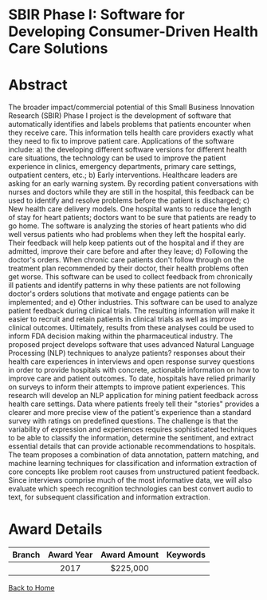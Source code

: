 
SBIR Phase I: Software for Developing Consumer-Driven Health Care Solutions
===========================================================================

# Abstract


The broader impact/commercial potential of this Small Business Innovation Research (SBIR) Phase I project is the development of software that automatically identifies and labels problems that patients encounter when they receive care. This information tells health care providers exactly what they need to fix to improve patient care. Applications of the software include: a) the developing different software versions for different health care situations, the technology can be used to improve the patient experience in clinics, emergency departments, primary care settings, outpatient centers, etc.; b) Early interventions. Healthcare leaders are asking for an early warning system. By recording patient conversations with nurses and doctors while they are still in the hospital, this feedback can be used to identify and resolve problems before the patient is discharged; c) New health care delivery models. One hospital wants to reduce the length of stay for heart patients; doctors want to be sure that patients are ready to go home. The software is analyzing the stories of heart patients who did well versus patients who had problems when they left the hospital early. Their feedback will help keep patients out of the hospital and if they are admitted, improve their care before and after they leave; d) Following the doctor's orders. When chronic care patients don't follow through on the treatment plan recommended by their doctor, their health problems often get worse. This software can be used to collect feedback from chronically ill patients and identify patterns in why these patients are not following doctor's orders solutions that motivate and engage patients can be implemented; and e) Other industries. This software can be used to analyze patient feedback during clinical trials. The resulting information will make it easier to recruit and retain patients in clinical trials as well as improve clinical outcomes. Ultimately, results from these analyses could be used to inform FDA decision making within the pharmaceutical industry. The proposed project develops software that uses advanced Natural Language Processing (NLP) techniques to analyze patients? responses about their health care experiences in interviews and open response survey questions in order to provide hospitals with concrete, actionable information on how to improve care and patient outcomes. To date, hospitals have relied primarily on surveys to inform their attempts to improve patient experiences. This research will develop an NLP application for mining patient feedback across health care settings. Data where patients freely tell their "stories" provides a clearer and more precise view of the patient's experience than a standard survey with ratings on predefined questions. The challenge is that the variability of expression and experiences requires sophisticated techniques to be able to classify the information, determine the sentiment, and extract essential details that can provide actionable recommendations to hospitals. The team proposes a combination of data annotation, pattern matching, and machine learning techniques for classification and information extraction of core concepts like problem root causes from unstructured patient feedback. Since interviews comprise much of the most informative data, we will also evaluate which speech recognition technologies can best convert audio to text, for subsequent classification and information extraction.  

# Award Details

|Branch|Award Year|Award Amount|Keywords|
| :---: | :---: | :---: | :---: |
||2017|$225,000||
  
  


[Back to Home](https://github.com/chrischow/dod_sbir_awards/Reports/JT/#273)